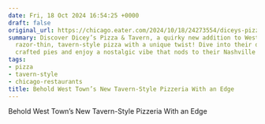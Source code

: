 ```yaml
---
date: Fri, 18 Oct 2024 16:54:25 +0000
draft: false
original_url: https://chicago.eater.com/2024/10/18/24273554/diceys-pizza-chicago-west-town-tavern-open-photos-images-chicago-thin-tavern-style-ukrainian-village
summary: Discover Dicey’s Pizza & Tavern, a quirky new addition to West Town, serving
  razor-thin, tavern-style pizza with a unique twist! Dive into their deliciously
  crafted pies and enjoy a nostalgic vibe that nods to their Nashville roots.
tags:
- pizza
- tavern-style
- chicago-restaurants
title: Behold West Town’s New Tavern-Style Pizzeria With an Edge
---
```


Behold West Town’s New Tavern-Style Pizzeria With an Edge